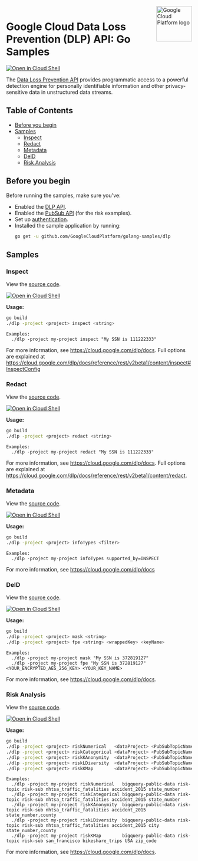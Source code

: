<img src="https://avatars2.githubusercontent.com/u/2810941?v=3&s=96" alt="Google Cloud Platform logo" title="Google Cloud Platform" align="right" height="96" width="96"/>

# Google Cloud Data Loss Prevention (DLP) API: Go Samples

[![Open in Cloud Shell][shell_img]][shell_link]

The [Data Loss Prevention API](https://cloud.google.com/dlp/docs/) provides programmatic access to a powerful detection engine for personally identifiable information and other privacy-sensitive data in unstructured data streams.

## Table of Contents

* [Before you begin](#before-you-begin)
* [Samples](#samples)
  * [Inspect](#inspect)
  * [Redact](#redact)
  * [Metadata](#metadata)
  * [DeID](#deid)
  * [Risk Analysis](#risk-analysis)

## Before you begin

Before running the samples, make sure you've:

* Enabled the [DLP API](https://console.developers.google.com/apis/api/dlp.googleapis.com/overview).
* Enabled the [PubSub API](https://console.developers.google.com/apis/api/pubsub.googleapis.com/overview) (for the risk examples).
* Set up [authentication](https://cloud.google.com/docs/authentication/getting-started).
* Installed the sample application by running:
  ```bash
  go get -u github.com/GoogleCloudPlatform/golang-samples/dlp
  ```

## Samples

### Inspect

View the [source code][inspect_0_code].

[![Open in Cloud Shell][shell_img]](https://console.cloud.google.com/cloudshell/open?git_repo=https://github.com/GoogleCloudPlatform/golang-samples&page=editor&open_in_editor=dlp/inspect.go,dlp/README.md)

__Usage:__
```bash
go build
./dlp -project <project> inspect <string>
```

```
Examples:
  ./dlp -project my-project inspect "My SSN is 111222333"
```

For more information, see https://cloud.google.com/dlp/docs. Full options are explained at
https://cloud.google.com/dlp/docs/reference/rest/v2beta1/content/inspect#InspectConfig

[inspect_0_docs]: https://cloud.google.com/dlp/docs
[inspect_0_code]: inspect.go

### Redact

View the [source code][redact_1_code].

[![Open in Cloud Shell][shell_img]](https://console.cloud.google.com/cloudshell/open?git_repo=https://github.com/GoogleCloudPlatform/golang-samples&page=editor&open_in_editor=dlp/redact.go,dlp/README.md)

__Usage:__
```bash
go build
./dlp -project <project> redact <string>
```

```
Examples:
  ./dlp -project my-project redact "My SSN is 111222333"
```

For more information, see https://cloud.google.com/dlp/docs. Full options are explained at
https://cloud.google.com/dlp/docs/reference/rest/v2beta1/content/redact.

[redact_1_docs]: https://cloud.google.com/dlp/docs
[redact_1_code]: redact.go

### Metadata

View the [source code][metadata_2_code].

[![Open in Cloud Shell][shell_img]](https://console.cloud.google.com/cloudshell/open?git_repo=https://github.com/GoogleCloudPlatform/golang-samples&page=editor&open_in_editor=dlp/metadata.go,dlp/README.md)

__Usage:__
```bash
go build
./dlp -project <project> infoTypes <filter>
```

```
Examples:
  ./dlp -project my-project infoTypes supported_by=INSPECT
```

For more information, see https://cloud.google.com/dlp/docs

[metadata_2_docs]: https://cloud.google.com/dlp/docs
[metadata_2_code]: metadata.go

### DeID

View the [source code][deid_3_code].

[![Open in Cloud Shell][shell_img]](https://console.cloud.google.com/cloudshell/open?git_repo=https://github.com/GoogleCloudPlatform/golang-samples&page=editor&open_in_editor=dlp/deid.go,dlp/README.md)

__Usage:__
```bash
go build
./dlp -project <project> mask <string>
./dlp -project <project> fpe <string> <wrappedKey> <keyName>
```

```
Examples:
  ./dlp -project my-project mask "My SSN is 372819127"
  ./dlp -project my-project fpe "My SSN is 372819127" <YOUR_ENCRYPTED_AES_256_KEY> <YOUR_KEY_NAME>
```

For more information, see https://cloud.google.com/dlp/docs.

[deid_3_docs]: https://cloud.google.com/dlp/docs
[deid_3_code]: deid.go

### Risk Analysis

View the [source code][risk_4_code].

[![Open in Cloud Shell][shell_img]](https://console.cloud.google.com/cloudshell/open?git_repo=https://github.com/GoogleCloudPlatform/golang-samples&page=editor&open_in_editor=dlp/risk.go,dlp/README.md)

__Usage:__
```bash
go build
./dlp -project <project> riskNumerical   <dataProject> <PubSubTopicName> <PubSubSubscriptionName> <datasetID> <tableID> <columnName>
./dlp -project <project> riskCategorical <dataProject> <PubSubTopicName> <PubSubSubscriptionName> <datasetID> <tableID> <columnName>
./dlp -project <project> riskKAnonymity  <dataProject> <PubSubTopicName> <PubSubSubscriptionName> <datasetID> <tableID> <commaSepColumnNames>
./dlp -project <project> riskLDiversity  <dataProject> <PubSubTopicName> <PubSubSubscriptionName> <datasetID> <tableID> <sensitiveColumnName> <commaSepColumnNames>
./dlp -project <project> riskKMap        <dataProject> <PubSubTopicName> <PubSubSubscriptionName> <datasetID> <tableID> <region> <columnName>
```

```
Examples:
  ./dlp -project my-project riskNumerical   bigquery-public-data risk-topic risk-sub nhtsa_traffic_fatalities accident_2015 state_number
  ./dlp -project my-project riskCategorical bigquery-public-data risk-topic risk-sub nhtsa_traffic_fatalities accident_2015 state_number
  ./dlp -project my-project riskKAnonymity  bigquery-public-data risk-topic risk-sub nhtsa_traffic_fatalities accident_2015 state_number,county
  ./dlp -project my-project riskLDiversity  bigquery-public-data risk-topic risk-sub nhtsa_traffic_fatalities accident_2015 city state_number,county
  ./dlp -project my-project riskKMap        bigquery-public-data risk-topic risk-sub san_francisco bikeshare_trips USA zip_code
```

For more information, see https://cloud.google.com/dlp/docs.

[risk_4_docs]: https://cloud.google.com/dlp/docs
[risk_4_code]: risk.go

[shell_img]: http://gstatic.com/cloudssh/images/open-btn.png
[shell_link]: https://console.cloud.google.com/cloudshell/open?git_repo=https://github.com/GoogleCloudPlatform/golang-samples&page=editor&open_in_editor=dlp/README.md